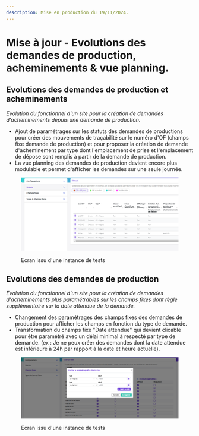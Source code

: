 ```yaml
---
description: Mise en production du 19/11/2024.
---
```


# Mise à jour - Evolutions des demandes de production,  acheminements & vue planning.

## Evolutions des demandes de production et acheminements&#x20;

_Evolution du fonctionnel d'un site pour la création de demandes d'acheminements depuis une demande de production._&#x20;

* Ajout de paramétrages sur les statuts des demandes de productions pour créer des mouvements de traçabilité sur le numéro d'OF (champs fixe demande de production) et pour proposer la création de demande d'acheminement par type dont l'emplacement de prise et l'emplacement de dépose sont remplis à partir de la demande de production.&#x20;
* La vue planning des demandes de production devient encore plus modulable et permet d'afficher les demandes sur une seule journée.&#x20;

<figure><img src="../../.gitbook/assets/image (1) (1) (1) (1) (1).png" alt=""><figcaption><p>Ecran issu d'une instance de tests</p></figcaption></figure>



## Evolutions des demandes de production&#x20;

_Evolution du fonctionnel d'un site pour la création de demandes d'acheminements plus paramétrables sur les champs fixes dont règle supplémentaire sur la date attendue de la demande._&#x20;

* Changement des paramétrages des champs fixes des demandes de production pour afficher les champs en fonction du type de demande.&#x20;
* Transformation du champs fixe "Date attendue" qui devient clicable pour être paramétré avec un délai minimal à respecté par type de demande. (ex : Je ne peux créer des demandes dont la date attendue est inférieure à 24h par rapport à la date et heure actuelle).&#x20;

<figure><img src="../../.gitbook/assets/image (1) (1) (1) (1) (1) (1).png" alt=""><figcaption><p>Ecran issu d'une instance de tests</p></figcaption></figure>

